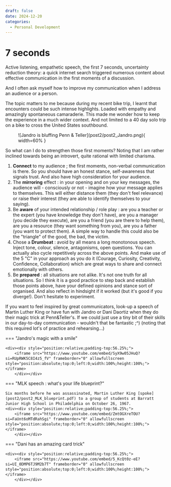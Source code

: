 ```yaml
---
draft: false 
date: 2024-12-20 
categories:
  - Personal Development
---
```


# 7 seconds

Active listening, empathetic speech, the first 7 seconds, uncertainty reduction theory: a quick internet search triggered numerous content about effective communication in the first moments of a discussion.

And I often ask myself how to improve my communication when I address an audience or a person.

The topic matters to me because during my recent bike trip, I learnt that encounters could be such intense highlights. Loaded with empathy and amazingly spontaneous camaraderie. This made me wonder how to keep the experience in a much wider context. And not limited to a 40 day solo trip on a bike to cross the United States southbound.

<figure markdown>
![Jandro is bluffing Penn & Teller](post2/post2_Jandro.png){ width=60% }
</figure>

<!-- more -->

So what can I do to strengthen those first moments? Noting that I am rather inclined towards being an introvert, quite rational with limited charisma.

1. **Connect** to my audience ; the first moments, non-verbal communication is there. So you should have an honest stance, self-awareness that signals trust. And also have high consideration for your audience.
2. The **mirroring** effect : in your opening and on your key messages, the audience will - consciously or not - imagine how your message applies to themselves. This will either distance them (they don't feel relevance) or raise their interest (they are able to identify themselves to your saying).
3. Be **aware** of your intended relationship / role play : are you a teacher or the expert (you have knowledge they don't have), are you a manager (you decide they execute), are you a friend (you are there to help them), are you a resource (they want something from you), are you a father (you want to protect them). A simple way to handle this could also be the "triangle" of the good, the bad, the victim. 
4. Chose a **Drumbeat** : avoid by all means a long monotonous speech. Inject tone, colour, silence, antagonisms, open questions. You can actually also cycle repetitively across the above points. And make use of the 5 "C" in your approach as you do it (Courage, Curiosity, Creativity, Confidence, Collaboration) which are great ways to share and connect emotionally with others.
5. Be **prepared** : all situations are not alike. It's not one truth for all situations. So I think it is a good practice to step back and establish those points above, have your defined opinions and stance sort of organised. And also reflect in hindsight if it worked (but it's good if you diverge!). Don't hesitate to experiment.

If you want to feel inspired by great communicators, look-up a speech of Martin Luther King or have fun with Jandro or Dani Daortiz when they do their magic trick at Penn&Teller's. If we could just use a tiny bit of their skills in our day-to-day communication - wouldn't that be fantastic ;^) (noting that this required lot's of practice and rehearsing...)

=== "Jandro's magic with a smile"

    <div><div style="position:relative;padding-top:56.25%;">
    	<iframe src="https://www.youtube.com/embed/SyX9w05JHuQ?si=RUpRWK5C8I4z5_fV" frameborder="0" allowfullscreen style="position:absolute;top:0;left:0;width:100%;height:100%;"></iframe>
    	</div></div>

=== "MLK speech : what's your life blueprint?"

    Six months before he was assassinated, Martin Luther King [spoke](post2/post2_MLK_blueprint.pdf) to a group of students at Barratt Junior High School in Philadelphia on October 26, 1967.
    <div><div style="position:relative;padding-top:56.25%;">
    	<iframe src="https://www.youtube.com/embed/ZmtOGXreTOU?si=FaUnt6oMTdRahSgi" frameborder="0" allowfullscreen style="position:absolute;top:0;left:0;width:100%;height:100%;"></iframe>
    	</div></div>

=== "Dani has an amazing card trick"

    <div><div style="position:relative;padding-top:56.25%;">
    	<iframe src="https://www.youtube.com/embed/5_KcQt0z-eE?si=UI_0DMP6TJ9M2b7T" frameborder="0" allowfullscreen style="position:absolute;top:0;left:0;width:100%;height:100%;"></iframe>
    	</div></div>













